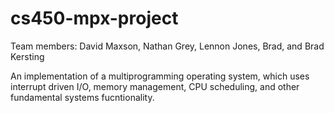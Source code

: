 # cs450-mpx-project
Team members: David Maxson, Nathan Grey, Lennon Jones, Brad, and Brad Kersting

An implementation of a multiprogramming operating system, which uses interrupt driven I/O, memory management, CPU scheduling, and other fundamental systems fucntionality.
